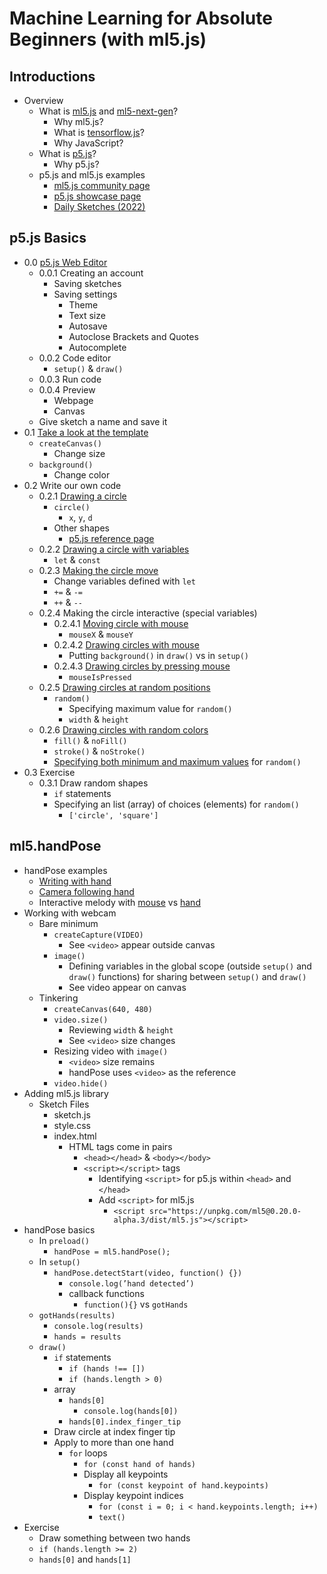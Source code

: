 # Machine Learning for Absolute Beginners (with ml5.js)

## Introductions

- Overview
  - What is [ml5.js](https://ml5js.org) and [ml5-next-gen](https://github.com/ml5js/ml5-next-gen/)?
    - Why ml5.js?
    - What is [tensorflow.js](https://www.tensorflow.org/js)?
    - Why JavaScript?
  - What is [p5.js](https://p5js.org/)?
    - Why p5.js?
  - p5.js and ml5.js examples
    - [ml5.js community page](https://ml5js.org/community)
    - [p5.js showcase page](https://showcase.p5js.org/)
    - [Daily Sketches (2022)](https://jackbdu.com/works/daily-sketches/)

## p5.js Basics

- 0.0 [p5.js Web Editor](https://editor.p5js.org/)
  - 0.0.1 Creating an account
    - Saving sketches
    - Saving settings
      - Theme
      - Text size
      - Autosave
      - Autoclose Brackets and Quotes
      - Autocomplete
  - 0.0.2 Code editor
    - `setup()` & `draw()`
  - 0.0.3 Run code
  - 0.0.4 Preview
    - Webpage
    - Canvas
  - Give sketch a name and save it
- 0.1 [Take a look at the template](https://editor.p5js.org/jackbdu/sketches/FRNrT6mI7)
  - `createCanvas()`
    - Change size
  - `background()`
    - Change color
- 0.2 Write our own code
  - 0.2.1 [Drawing a circle](https://editor.p5js.org/jackbdu/sketches/PckAgQY7g)
    - `circle()`
      - `x`, `y`, `d`
    - Other shapes
      - [p5.js reference page](https://p5js.org/reference/)
  - 0.2.2 [Drawing a circle with variables](https://editor.p5js.org/jackbdu/sketches/aTcRbaxqq)
    - `let` & `const`
  - 0.2.3 [Making the circle move](https://editor.p5js.org/jackbdu/sketches/LYPJCghGt)
    - Change variables defined with `let`
    - `+=` & `-=`
    - `++` & `--`
  - 0.2.4 Making the circle interactive (special variables)
    - 0.2.4.1 [Moving circle with mouse](https://editor.p5js.org/jackbdu/sketches/qGghBx2Ud)
      - `mouseX` & `mouseY`
    - 0.2.4.2 [Drawing circles with mouse](https://editor.p5js.org/jackbdu/sketches/tJ11IuF55)
      - Putting `background()` in `draw()` vs in `setup()`
    - 0.2.4.3 [Drawing circles by pressing mouse](https://editor.p5js.org/jackbdu/sketches/chSD3Bb3z)
      - `mouseIsPressed`
  - 0.2.5 [Drawing circles at random positions](https://editor.p5js.org/jackbdu/sketches/5NuNw84XX)
    - `random()`
      - Specifying maximum value for `random()`
      - `width` & `height`
  - 0.2.6 [Drawing circles with random colors](https://editor.p5js.org/jackbdu/sketches/Rio-Yif_A)
    - `fill()` & `noFill()`
    - `stroke()` & `noStroke()`
    - [Specifying both minimum and maximum values](https://editor.p5js.org/jackbdu/sketches/r3ntC8YyI) for `random()`
- 0.3 Exercise
  - 0.3.1 Draw random shapes
    - `if` statements
    - Specifying an list (array) of choices (elements) for `random()`
      - `['circle', 'square']`

## ml5.handPose

- handPose examples
  - [Writing with hand](https://www.instagram.com/p/CyuxLEPA136/)
  - [Camera following hand](https://www.instagram.com/p/Cy4ZKwnrL_b/)
  - Interactive melody with [mouse](https://www.instagram.com/p/C4KnkS_uIkg/) vs [hand](https://www.instagram.com/p/C4WozrtsZ4r/)
- Working with webcam
  - Bare minimum
    - `createCapture(VIDEO)`
      - See `<video>` appear outside canvas
    - `image()`
      - Defining variables in the global scope (outside `setup()` and `draw()` functions) for sharing between `setup()` and `draw()`
      - See video appear on canvas
  - Tinkering
    - `createCanvas(640, 480)`
    - `video.size()`
      - Reviewing `width` & `height`
      - See `<video>` size changes
    - Resizing video with `image()`
      - `<video>` size remains
      - handPose uses `<video>` as the reference
    - `video.hide()`
- Adding ml5.js library
  - Sketch Files
    - sketch.js
    - style.css
    - index.html
      - HTML tags come in pairs
        - `<head></head>` & `<body></body>`
        - `<script></script>` tags
            - Identifying `<script>` for p5.js within `<head>` and `</head>`
            - Add `<script>` for ml5.js
               - `<script src="https://unpkg.com/ml5@0.20.0-alpha.3/dist/ml5.js"></script> `
- handPose basics
  - In `preload()`
    - `handPose = ml5.handPose();`
  - In `setup()`
    - `handPose.detectStart(video, function() {})`
      - `console.log(’hand detected’)`
      - callback functions
        - `function(){}` vs `gotHands`
  - `gotHands(results)`
    - `console.log(results)`
    - `hands = results`
  - `draw()`
    - `if` statements
      - `if (hands !== [])`
      - `if (hands.length > 0)`
    - array
      - `hands[0]`
        - `console.log(hands[0])`
      - `hands[0].index_finger_tip`
    - Draw circle at index finger tip
    - Apply to more than one hand
      - `for` loops
        - `for (const hand of hands)`
        - Display all keypoints
          - `for (const keypoint of hand.keypoints)`
        - Display keypoint indices
          - `for (const i = 0; i < hand.keypoints.length; i++)`
          - `text()`
- Exercise
  - Draw something between two hands
  - `if (hands.length >= 2)`
  - `hands[0]` and `hands[1]`
